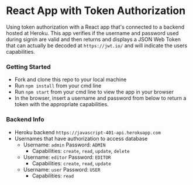 # React App with Token Authorization
Using token authorization with a React app that's connected to a backend hosted at Heroku. This app verifies if the username and password used during signin are valid and then returns and displays a JSON Web Token that can actually be decoded at `https://jwt.io/` and will indicate the users capabilities. 

### Getting Started
* Fork and clone this repo to your local machine
* Run `npm install` from your cmd line
* Run `npm start` from your cmd line to view the app in your browser
* In the browser, insert a username and password from below to return a token with the appropriate capabilities.

### Backend Info
* Heroku backend `https://javascript-401-api.herokuapp.com`
* Usernames that have authorization to access database
  * Username: `admin` Password: `ADMIN`
    * Capabilities: `create`, `read`, `update`, `delete` 
  * Username: `editor` Password: `EDITOR`
    * Capabilities: `create`, `read`, `update`
  * Username: `user` Password: `USER`
    * Capabilities: `read`